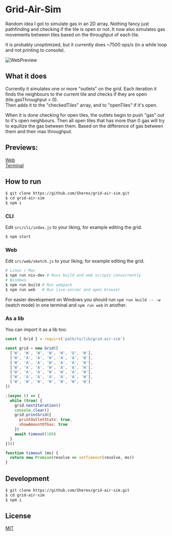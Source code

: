 # Grid-Air-Sim

Random idea I got to simulate gas in an 2D array. Nothing fancy just pathfinding and checking if the tile is open or not. It now also simulates gas movements between tiles based on the throughput of each tile.

It is probably unoptimized, but it currently does ~7500 ops/s (in a while loop and not printing to console).

![WebPreview](./assets/web-preview.gif)

## What it does
Currently it simulates one or more "outlets" on the grid. Each iteration it finds the neighbours to the current tile and checks if they are open (tile.gasThroughput > 0).  
Then adds it to the "checkedTiles" array, and to "openTiles" if it's open.

When it is done checking for open tiles, the outlets begin to push "gas" out to it's open neighbours. Then all open tiles that has more than 0 gas will try to equilize the gas between them. Based on the difference of gas between them and their max throughput.

## Previews:
[Web](./assets/previews.md#Web)  
[Terminal](./assets/previews.md#Terminal)  

## How to run
```sh
$ git clone https://github.com/Sherex/grid-air-sim.git
$ cd grid-air-sim
$ npm i
```
### CLI
Edit `src/cli/index.js` to your liking, for example editing the grid.
```sh
$ npm start
```

### Web
Edit `src/web/sketch.js` to your liking, for example editing the grid.
```sh
# Linux / Mac
$ npm run nix-dev # Runs build and web scripts concurrently
# Windows
$ npm run build # Run webpack
$ npm run web   # Run live-server and open browser
```
For easier development on Windows you should run
`npm run build -- -w` (watch mode) in one terminal and `npm run web` in another.

### As a lib
You can import it as a lib too:
```js
const { Grid } = require('path/to/lib/grid-air-sim')

const grid = new Grid([
  ['W', 'W', 'W', 'W', 'W', 'O', 'W'],
  ['W', 'A', 'A', 'W', 'A', 'A', 'W'],
  ['W', 'A', 'A', 'W', 'A', 'A', 'W'],
  ['W', 'A', 'A', 'W', 'A', 'A', 'W'],
  ['W', 'A', 'A', 'W', 'W', 'A', 'W'],
  ['W', 'A', 'A', 'A', 'A', 'A', 'W'],
  ['W', 'W', 'W', 'W', 'W', 'W', 'W']
])

;(async () => {
  while (true) {
    grid.nextIteration()
    console.clear()
    grid.printGrid({
      printOutletStats: true,
      showAmountOfGas: true
    })
    await timeout(100)
  }
})()

function timeout (ms) {
  return new Promise(resolve => setTimeout(resolve, ms))
}
```

## Development
```sh
$ git clone https://github.com/Sherex/grid-air-sim.git
$ cd grid-air-sim
$ npm i
```

## License

[MIT](LICENSE)